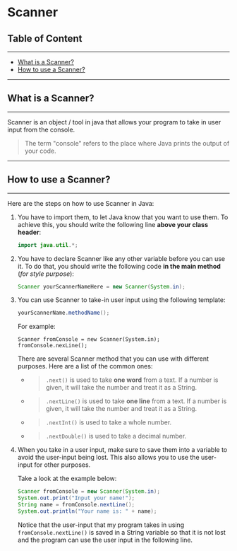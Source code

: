 # Scanner

## Table of Content

---

- [What is a Scanner?](#what-is-a-scanner)
- [How to use a Scanner?](#how-to-use-a-scanner)

---

## What is a Scanner?

---

Scanner is an object / tool in java that allows your program to take in user input from the console.

> The term "console" refers to the place where Java prints the output of your code.

---

## How to use a Scanner?

---

Here are the steps on how to use Scanner in Java:

1. You have to import them, to let Java know that you want to use them. To achieve this, you should write the following line **above your class header**:

   ```java
   import java.util.*;
   ```

2. You have to declare Scanner like any other variable before you can use it. To do that, you should write the following code **in the main method** (_for style purpose_):

   ```java
   Scanner yourScannerNameHere = new Scanner(System.in);
   ```

3. You can use Scanner to take-in user input using the following template:

   ```java
   yourScannerName.methodName();
   ```

   For example:

   ```
   Scanner fromConsole = new Scanner(System.in);
   fromConsole.nexLine();
   ```

   There are several Scanner method that you can use with different purposes. Here are a list of the common ones:

   - > `.next()` is used to take **one word** from a text. If a number is given, it will take the number and treat it as a String.
   - > `.nextLine()` is used to take **one line** from a text. If a number is given, it will take the number and treat it as a String.
   - > `.nextInt()` is used to take a whole number.
   - > `.nextDouble()` is used to take a decimal number.

4. When you take in a user input, make sure to save them into a variable to avoid the user-input being lost. This also allows you to use the user-input for other purposes.

   Take a look at the example below:

   ```java
   Scanner fromConsole = new Scanner(System.in);
   System.out.print("Input your name!");
   String name = fromConsole.nextLine();
   System.out.println("Your name is: " + name);
   ```

   Notice that the user-input that my program takes in using `fromConsole.nextLine()` is saved in a String variable so that it is not lost and the program can use the user input in the following line.

